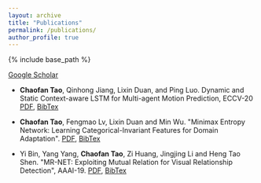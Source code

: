```yaml
---
layout: archive
title: "Publications"
permalink: /publications/
author_profile: true
---
```



{% include base_path %}


[Google Scholar](https://scholar.google.com/citations?hl=en&view_op=list_works&gmla=AJsN-F5DfisY6qynQkPPreVmBlpCYV8WALf-n4aVHphvfHF9GAmm2cYErmRxuXccCwkrSglgJN4L6s2t4Cn5Ei6r5jEfLOvnoA&user=gjmfLroAAAAJ)

* __Chaofan Tao__, Qinhong Jiang, Lixin Duan, and Ping Luo. Dynamic and Static Context-aware LSTM for Multi-agent Motion Prediction, ECCV-20 [PDF](https://arxiv.org/abs/2008.00777), [BibTex](https://scholar.googleusercontent.com/scholar.bib?q=info:daaZIYrCg00J:scholar.google.com/&output=citation&scisdr=CgWs7p_JEJHk-d5mvkQ:AAGBfm0AAAAAXyljpkQjUtDLkEZlWo_FyDwwTL9YyEty&scisig=AAGBfm0AAAAAXyljpmMMgyt2z7y34eUZ10bm1jkPX9Fs&scisf=4&ct=citation&cd=-1&hl=en)
  
* __Chaofan Tao__, Fengmao Lv, Lixin Duan and Min Wu. "Minimax Entropy Network: Learning Categorical-Invariant Features for Domain Adaptation". [PDF](https://arxiv.org/abs/1904.09601), [BibTex](https://scholar.googleusercontent.com/scholar.bib?q=info:vBInyJ8BmXsJ:scholar.google.com/&output=citation&scisdr=CgWs7p_JEJHk-d5mnfE:AAGBfm0AAAAAXyljhfExVmctgfos7fR41xFrk36mBFjF&scisig=AAGBfm0AAAAAXyljhcevKH-WXuz4REQi1HlQrVDWjdI5&scisf=4&ct=citation&cd=-1&hl=en)
  
* Yi Bin, Yang Yang, __Chaofan Tao__, Zi Huang, Jingjing Li and Heng Tao Shen. "MR-NET: Exploiting Mutual Relation for Visual  Relationship Detection", AAAI-19. [PDF](https://www.aaai.org/ojs/index.php/AAAI/article/view/4819), [BibTex](https://scholar.googleusercontent.com/scholar.bib?q=info:ZLzYoKfyUigJ:scholar.google.com/&output=citation&scisdr=CgWs7p_JEJHk-d5mLrI:AAGBfm0AAAAAXyljNrIWJgcMRfm6mrszUAVr5efhYEV9&scisig=AAGBfm0AAAAAXyljNlipMK9hih45f_0CSqHJNCBfrPt1&scisf=4&ct=citation&cd=-1&hl=en)